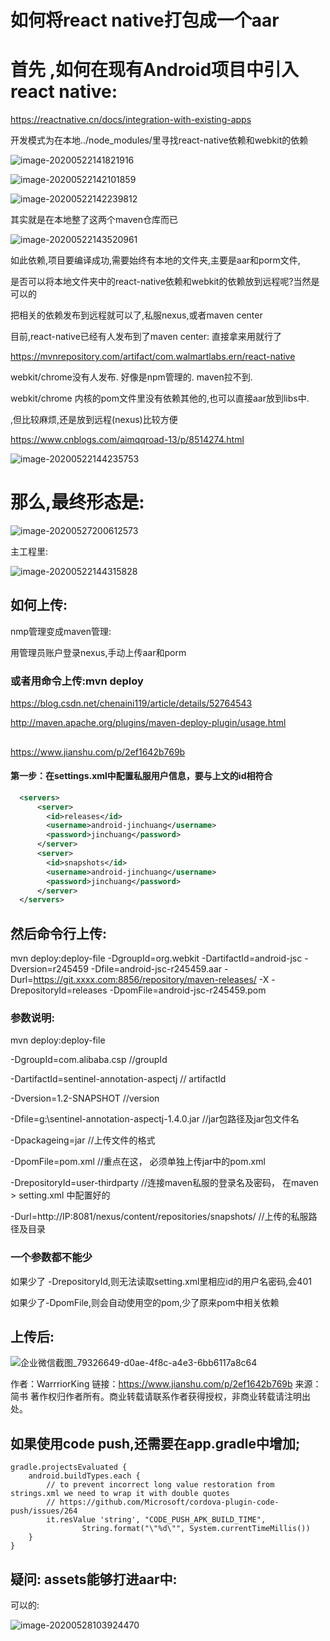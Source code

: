 # 如何将react native打包成一个aar

# 首先 ,如何在现有Android项目中引入 react native:

https://reactnative.cn/docs/integration-with-existing-apps

开发模式为在本地../node_modules/里寻找react-native依赖和webkit的依赖

![image-20200522141821916](http://qa78tmc6l.bkt.clouddn.com/uPic/2020-05-22-14-18-29-image-20200522141821916.png)

![image-20200522142101859](http://qa78tmc6l.bkt.clouddn.com/uPic/2020-05-22-14-21-03-image-20200522142101859.png)

![image-20200522142239812](http://qa78tmc6l.bkt.clouddn.com/uPic/2020-05-22-14-22-42-image-20200522142239812.png)

其实就是在本地整了这两个maven仓库而已

![image-20200522143520961](http://qa78tmc6l.bkt.clouddn.com/uPic/2020-05-22-14-35-23-image-20200522143520961.png)

如此依赖,项目要编译成功,需要始终有本地的文件夹,主要是aar和porm文件,

是否可以将本地文件夹中的react-native依赖和webkit的依赖放到远程呢?当然是可以的

把相关的依赖发布到远程就可以了,私服nexus,或者maven center

目前,react-native已经有人发布到了maven center: 直接拿来用就行了

https://mvnrepository.com/artifact/com.walmartlabs.ern/react-native

webkit/chrome没有人发布. 好像是npm管理的. maven拉不到.

webkit/chrome 内核的pom文件里没有依赖其他的,也可以直接aar放到libs中.

,但比较麻烦,还是放到远程(nexus)比较方便

https://www.cnblogs.com/aimqqroad-13/p/8514274.html

![image-20200522144235753](http://qa78tmc6l.bkt.clouddn.com/uPic/2020-05-22-14-42-37-image-20200522144235753.png)



# 那么,最终形态是:

![image-20200527200612573](http://hss01248.tech/uPic/2020-05-27-20-06-14-image-20200527200612573.png)



主工程里:

![image-20200522144315828](http://qa78tmc6l.bkt.clouddn.com/uPic/2020-05-22-14-43-17-image-20200522144315828.png)

## 如何上传:

nmp管理变成maven管理:



用管理员账户登录nexus,手动上传aar和porm

### 或者用命令上传:mvn deploy

https://blog.csdn.net/chenaini119/article/details/52764543

http://maven.apache.org/plugins/maven-deploy-plugin/usage.html



## 

https://www.jianshu.com/p/2ef1642b769b

#### 第一步：在settings.xml中配置私服用户信息，要与上文的id相符合



```xml
  <servers>
      <server>
        <id>releases</id>
        <username>android-jinchuang</username>
        <password>jinchuang</password>
      </server>
      <server>
        <id>snapshots</id>
        <username>android-jinchuang</username>
        <password>jinchuang</password>
      </server>
  </servers>
```



## 然后命令行上传:

mvn deploy:deploy-file -DgroupId=org.webkit -DartifactId=android-jsc -Dversion=r245459 -Dfile=android-jsc-r245459.aar -Durl=https://git.xxxx.com:8856/repository/maven-releases/ -X -DrepositoryId=releases -DpomFile=android-jsc-r245459.pom

### 参数说明:

mvn deploy:deploy-file

-DgroupId=com.alibaba.csp  //groupId

-DartifactId=sentinel-annotation-aspectj // artifactId

-Dversion=1.2-SNAPSHOT  //version

-Dfile=g:\sentinel-annotation-aspectj-1.4.0.jar  //jar包路径及jar包文件名

-Dpackageing=jar  //上传文件的格式

 -DpomFile=pom.xml  //重点在这， 必须单独上传jar中的pom.xml

-DrepositoryId=user-thirdparty //连接maven私服的登录名及密码， 在maven > setting.xml 中配置好的

-Durl=http://IP:8081/nexus/content/repositories/snapshots/ //上传的私服路径及目录

### 一个参数都不能少

如果少了 -DrepositoryId,则无法读取setting.xml里相应id的用户名密码,会401

如果少了-DpomFile,则会自动使用空的pom,少了原来pom中相关依赖

## 上传后:

![企业微信截图_79326649-d0ae-4f8c-a4e3-6bb6117a8c64](http://hss01248.tech/uPic/2020-05-27-19-30-21-企业微信截图_79326649-d0ae-4f8c-a4e3-6bb6117a8c64.png)



作者：WarrriorKing
链接：https://www.jianshu.com/p/2ef1642b769b
来源：简书
著作权归作者所有。商业转载请联系作者获得授权，非商业转载请注明出处。







## 如果使用code push,还需要在app.gradle中增加;

```
gradle.projectsEvaluated {
    android.buildTypes.each {
        // to prevent incorrect long value restoration from strings.xml we need to wrap it with double quotes
        // https://github.com/Microsoft/cordova-plugin-code-push/issues/264
        it.resValue 'string', "CODE_PUSH_APK_BUILD_TIME",
                String.format("\"%d\"", System.currentTimeMillis())
    }
}
```

## 疑问: assets能够打进aar中:

可以的:

![image-20200528103924470](http://hss01248.tech/uPic/2020-05-28-10-39-27-image-20200528103924470.png)















